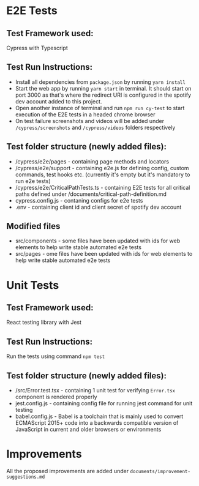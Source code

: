 # E2E Tests

## Test Framework used:
Cypress with Typescript

## Test Run Instructions:
- Install all dependencies from `package.json` by running `yarn install`
- Start the web app by running `yarn start` in terminal. It should start on port 3000 as that's where the redirect URI is configured in the spotify dev account added to this project.
- Open another instance of terminal and run `npm run cy-test` to start execution of the E2E tests in a headed chrome browser
- On test failure screenshots and videos will be added under `/cypress/screenshots` and `/cypress/videos` folders respectively

## Test folder structure (newly added files):
- /cypress/e2e/pages - containing page methods and locators 
- /cypress/e2e/support - containing e2e.js for defining config, custom commands, test hooks etc. (currently it's empty but it's mandatory to run e2e tests)
- /cypress/e2e/CriticalPathTests.ts - containing E2E tests for all critical paths defined under /documents/critical-path-definition.md
- cypress.config.js - contaning configs for e2e tests
- .env - containing client id and client secret of spotify dev account

## Modified files
- src/components - some files have been updated with ids for web elements to help write stable automated e2e tests
- src/pages - ome files have been updated with ids for web elements to help write stable automated e2e tests


# Unit Tests

## Test Framework used:
React testing library with Jest

## Test Run Instructions:
Run the tests using command `npm test`

## Test folder structure (newly added files):
- /src/Error.test.tsx - containing 1 unit test for verifying `Error.tsx` component is rendered properly
- jest.config.js - containing config file for running jest command for unit testing
- babel.config.js - Babel is a toolchain that is mainly used to convert ECMAScript 2015+ code into a backwards compatible version of JavaScript in current and older browsers or environments

# Improvements
All the proposed improvements are added under `documents/improvement-suggestions.md`